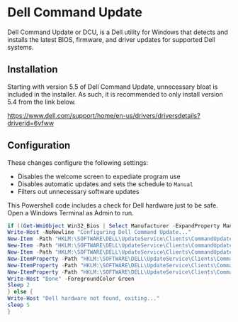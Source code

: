# Dell Command Update
Dell Command Update or DCU, is a Dell utility for Windows that detects and installs the latest BIOS, firmware, and driver updates for supported Dell systems.

## Installation
Starting with version 5.5 of Dell Command Update, unnecessary bloat is included in the installer. As such, it is recommended to only install version 5.4 from the link below.

https://www.dell.com/support/home/en-us/drivers/driversdetails?driverid=6vfww

## Configuration
These changes configure the following settings:
- Disables the welcome screen to expediate program use
- Disables automatic updates and sets the schedule to `Manual`
- Filters out unnecessary software updates

This Powershell code includes a check for Dell hardware just to be safe. Open a Windows Terminal as Admin to run.
```powershell
if ((Get-WmiObject Win32_Bios | Select Manufacturer -ExpandProperty Manufacturer) -eq "Dell Inc."){
Write-Host -NoNewline "Configuring Dell Command Update..."
New-Item -Path "HKLM:\SOFTWARE\DELL\UpdateService\Clients\CommandUpdate\Preferences\Settings\Schedule" -force | Out-Null
New-Item -Path "HKLM:\SOFTWARE\DELL\UpdateService\Clients\CommandUpdate\Preferences\CFG" -force | Out-Null
New-Item -Path "HKLM:\SOFTWARE\DELL\UpdateService\Clients\CommandUpdate\Preferences\Settings\UpdateFilter\UpdateType" -force | Out-Null
New-ItemProperty -Path "HKLM:\SOFTWARE\DELL\UpdateService\Clients\CommandUpdate\Preferences\Settings\Schedule" -Name "ScheduleMode" -PropertyType String -Value "ManualUpdates" | Out-Null
New-ItemProperty -Path "HKLM:\SOFTWARE\DELL\UpdateService\Clients\CommandUpdate\Preferences\CFG" -Name "ShowSetupPopup" -PropertyType DWORD -Value "0" | Out-Null
New-ItemProperty -Path "HKLM:\SOFTWARE\DELL\UpdateService\Clients\CommandUpdate\Preferences\Settings\UpdateFilter\UpdateType" -Name "IsApplicationSelected" -PropertyType DWORD -Value "0" | Out-Null
Write-Host "Done" -ForegroundColor Green
Sleep 2
} else {
Write-Host "Dell hardware not found, exiting..."
sleep 5
}
```
